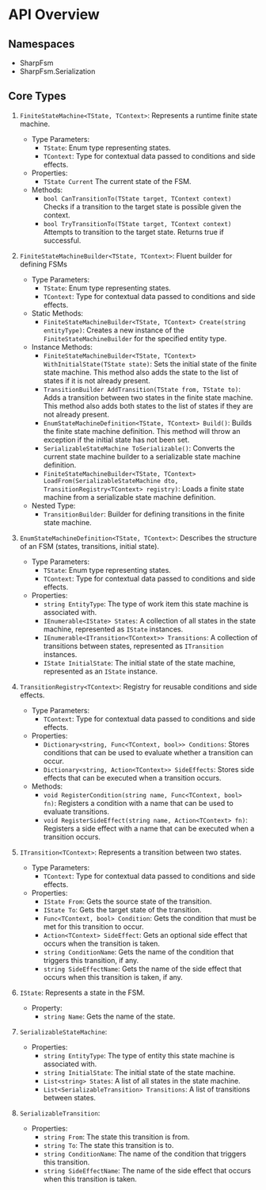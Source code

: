 # API Overview

## Namespaces
- SharpFsm
- SharpFsm.Serialization

## Core Types

1. `FiniteStateMachine<TState, TContext>`: Represents a runtime finite state machine.
    - Type Parameters:
        - `TState`: Enum type representing states.
        - `TContext`: Type for contextual data passed to conditions and side effects.
    - Properties:
        - `TState Current` The current state of the FSM.
    - Methods:
        - `bool CanTransitionTo(TState target, TContext context)` Checks if a transition to the target state is possible given the context.
        - `bool TryTransitionTo(TState target, TContext context)` Attempts to transition to the target state. Returns true if successful.

2. `FiniteStateMachineBuilder<TState, TContext>`: Fluent builder for defining FSMs
    - Type Parameters:
        - `TState`: Enum type representing states.
        - `TContext`: Type for contextual data passed to conditions and side effects.
    - Static Methods:
	    - `FiniteStateMachineBuilder<TState, TContext> Create(string entityType)`: Creates a new instance of the `FiniteStateMachineBuilder` for the specified entity type.
	- Instance Methods:
	    - `FiniteStateMachineBuilder<TState, TContext> WithInitialState(TState state)`: Sets the initial state of the finite state machine. This method also adds the state to the list of states if it is not already present.
	    - `TransitionBuilder AddTransition(TState from, TState to)`: Adds a transition between two states in the finite state machine. This method also adds both states to the list of states if they are not already present.
	    - `EnumStateMachineDefinition<TState, TContext> Build()`: Builds the finite state machine definition. This method will throw an exception if the initial state has not been set.
	    - `SerializableStateMachine ToSerializable()`: Converts the current state machine builder to a serializable state machine definition.
	    - `FiniteStateMachineBuilder<TState, TContext> LoadFrom(SerializableStateMachine dto, TransitionRegistry<TContext> registry)`: Loads a finite state machine from a serializable state machine definition.
	- Nested Type:
	    - `TransitionBuilder`: Builder for defining transitions in the finite state machine.

3. `EnumStateMachineDefinition<TState, TContext>`: Describes the structure of an FSM (states, transitions, initial state).
    - Type Parameters:
        - `TState`: Enum type representing states.
        - `TContext`: Type for contextual data passed to conditions and side effects.
    - Properties:
	    - `string EntityType`: The type of work item this state machine is associated with.
	    - `IEnumerable<IState> States`: A collection of all states in the state machine, represented as `IState` instances.
	    - `IEnumerable<ITransition<TContext>> Transitions`: A collection of transitions between states, represented as `ITransition` instances.
	    - `IState InitialState`: The initial state of the state machine, represented as an `IState` instance.

4. `TransitionRegistry<TContext>`: Registry for reusable conditions and side effects.
    - Type Parameters:
        - `TContext`: Type for contextual data passed to conditions and side effects.
    - Properties:
	    - `Dictionary<string, Func<TContext, bool>> Conditions`: Stores conditions that can be used to evaluate whether a transition can occur.
	    - `Dictionary<string, Action<TContext>> SideEffects`: Stores side effects that can be executed when a transition occurs.
    - Methods:
	    - `void RegisterCondition(string name, Func<TContext, bool> fn)`: Registers a condition with a name that can be used to evaluate transitions.
	    - `void RegisterSideEffect(string name, Action<TContext> fn)`: Registers a side effect with a name that can be executed when a transition occurs.

5. `ITransition<TContext>`: Represents a transition between two states.
    - Type Parameters:
        - `TContext`: Type for contextual data passed to conditions and side effects.
    - Properties:
	    - `IState From`: Gets the source state of the transition.
	    - `IState To`: Gets the target state of the transition.
	    - `Func<TContext, bool> Condition`: Gets the condition that must be met for this transition to occur.
	    - `Action<TContext> SideEffect`: Gets an optional side effect that occurs when the transition is taken.
	    - `string ConditionName`: Gets the name of the condition that triggers this transition, if any.
	    - `string SideEffectName`: Gets the name of the side effect that occurs when this transition is taken, if any.

6. `IState`: Represents a state in the FSM.
	- Property:
	    - `string Name`: Gets the name of the state.

7. `SerializableStateMachine`:
	- Properties:
	    - `string EntityType`: The type of entity this state machine is associated with.
	    - `string InitialState`: The initial state of the state machine.
	    - `List<string> States`: A list of all states in the state machine.
	    - `List<SerializableTransition> Transitions`: A list of transitions between states.

8. `SerializableTransition`:
	- Properties:
	    - `string From`: The state this transition is from.
	    - `string To`: The state this transition is to.
	    - `string ConditionName`: The name of the condition that triggers this transition.
	    - `string SideEffectName`: The name of the side effect that occurs when this transition is taken.
